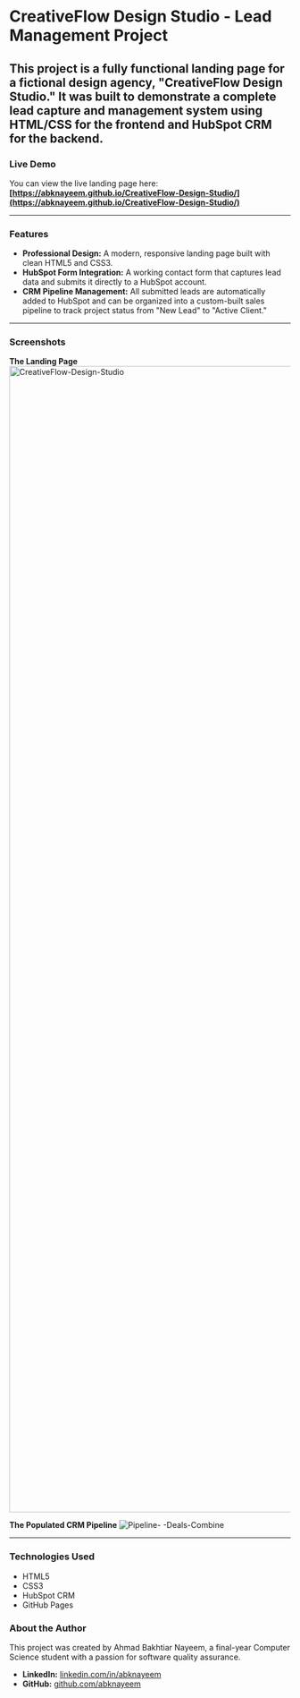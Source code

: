# CreativeFlow Design Studio - Lead Management Project

This project is a fully functional landing page for a fictional design agency, "CreativeFlow Design Studio." It was built to demonstrate a complete lead capture and management system using HTML/CSS for the frontend and HubSpot CRM for the backend.
---
### **Live Demo**
You can view the live landing page here: **[https://abknayeem.github.io/CreativeFlow-Design-Studio/](https://abknayeem.github.io/CreativeFlow-Design-Studio/)**

---

### **Features**

* **Professional Design:** A modern, responsive landing page built with clean HTML5 and CSS3.
* **HubSpot Form Integration:** A working contact form that captures lead data and submits it directly to a HubSpot account.
* **CRM Pipeline Management:** All submitted leads are automatically added to HubSpot and can be organized into a custom-built sales pipeline to track project status from "New Lead" to "Active Client."

---

### **Screenshots**

**The Landing Page**
<img width="1909" height="2049" alt="CreativeFlow-Design-Studio" src="https://github.com/user-attachments/assets/2aee4bfd-2cc1-45aa-9fbd-c2ce66b37496" />

**The Populated CRM Pipeline**
![Pipeline- -Deals-Combine](https://github.com/user-attachments/assets/19fda02c-5c2c-46be-857d-5a48d2555b18)

---

### **Technologies Used**

* HTML5
* CSS3
* HubSpot CRM
* GitHub Pages

### **About the Author**

This project was created by Ahmad Bakhtiar Nayeem, a final-year Computer Science student with a passion for software quality assurance.

* **LinkedIn:** [linkedin.com/in/abknayeem](https://www.linkedin.com/in/abknayeem)
* **GitHub:** [github.com/abknayeem](https://github.com/abknayeem)
